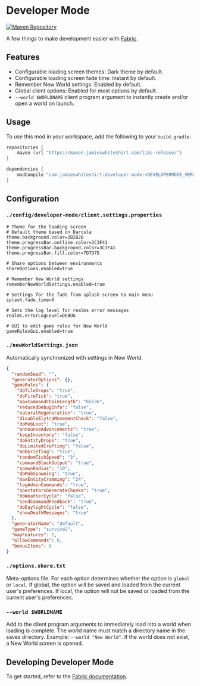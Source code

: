 # Developer Mode
[![Maven Repository](https://img.shields.io/maven-metadata/v/https/maven.jamieswhiteshirt.com/libs-release/com/jamieswhiteshirt/developer-mode/maven-metadata.xml.svg)](https://maven.jamieswhiteshirt.com/libs-release/com/jamieswhiteshirt/developer-mode/)

A few things to make development easier with [Fabric](https://fabricmc.net/).

## Features

- Configurable loading screen themes: Dark theme by default.
- Configurable loading screen fade time: Instant by default.
- Remember New World settings: Enabled by default.
- Global client options: Enabled for most options by default.
- `--world $WORLDNAME` client program argument to instantly create and/or open a world on launch.

## Usage

To use this mod in your workspace, add the following to your `build.gradle`:

```groovy
repositories {
    maven {url "https://maven.jamieswhiteshirt.com/libs-release/"}
}

dependencies {
    modCompile "com.jamieswhiteshirt:developer-mode:<DEVELOPERMODE_VERSION>"
}
```

## Configuration

### `./config/developer-mode/client.settings.properties`

```properties
# Theme for the loading screen
# Default theme based on Darcula
theme.background.color=2B2B2B
theme.progressBar.outline.color=3C3F41
theme.progressBar.background.color=3C3F41
theme.progressBar.fill.color=7D7D7D

# Share options between environments
shareOptions.enabled=true

# Remember New World settings
rememberNewWorldSettings.enabled=true

# Settings for the fade from splash screen to main menu
splash.fade.time=0

# Sets the log level for realms error messages
realms.errorLogLevel=DEBUG

# GUI to edit game rules for New World
gameRulesGui.enabled=true
```

### `./newWorldSettings.json`

Automatically synchronized with settings in New World.

```json
{
  "randomSeed": "",
  "generatorOptions": {},
  "gameRules": {
    "doTileDrops": "true",
    "doFireTick": "true",
    "maxCommandChainLength": "65536",
    "reducedDebugInfo": "false",
    "naturalRegeneration": "true",
    "disableElytraMovementCheck": "false",
    "doMobLoot": "true",
    "announceAdvancements": "true",
    "keepInventory": "false",
    "doEntityDrops": "true",
    "doLimitedCrafting": "false",
    "mobGriefing": "true",
    "randomTickSpeed": "3",
    "commandBlockOutput": "true",
    "spawnRadius": "10",
    "doMobSpawning": "true",
    "maxEntityCramming": "24",
    "logAdminCommands": "true",
    "spectatorsGenerateChunks": "true",
    "doWeatherCycle": "false",
    "sendCommandFeedback": "true",
    "doDaylightCycle": "false",
    "showDeathMessages": "true"
  },
  "generatorName": "default",
  "gameType": "survival",
  "mapFeatures": 1,
  "allowCommands": 0,
  "bonusItems": 0
}
```

### `./options.share.txt`

Meta-options file. For each option determines whether the option is `global` or `local`.
If global, the option will be saved and loaded from the current user's preferences.
If local, the option will not be saved or loaded from the current user's preferences.

### `--world $WORLDNAME`

Add to the client program arguments to immediately load into a world when loading is complete.
The world name must match a directory name in the saves directory. Example: `--world "New World"`.
If the world does not exist, a New World screen is opened.

## Developing Developer Mode

To get started, refer to the [Fabric documentation](https://fabricmc.net/wiki/setup).

